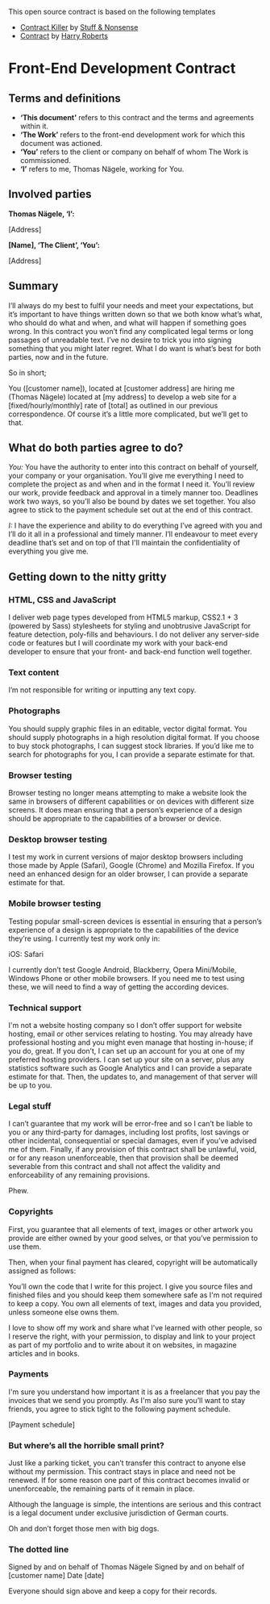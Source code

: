 This open source contract is based on the following templates
* [Contract Killer](https://gist.github.com/malarkey/4031110) by [Stuff & Nonsense](http://stuffandnonsense.co.uk/)
* [Contract](https://github.com/csswizardry/Contract/blob/master/Contract.md) by [Harry Roberts](http://csswizardry.com)


# Front-End Development Contract

## Terms and definitions

* **‘This document’** refers to this contract and the terms and agreements within
  it.
* **‘The Work’** refers to the front-end development work for which this document was actioned.
* **‘You’** refers to the client or company on behalf of whom The Work is
  commissioned.
* **‘I’** refers to me, Thomas Nägele, working for You.

## Involved parties

**Thomas Nägele, ‘I’:**

[Address]

**[Name], ‘The Client’, ‘You’:**

[Address]

## Summary

I’ll always do my best to fulfil your needs and meet your expectations, but it’s important to have things written down so that we both know what’s what, who should do what and when, and what will happen if something goes wrong. In this contract you won’t find any complicated legal terms or long passages of unreadable text. I’ve no desire to trick you into signing something that you might later regret. What I do want is what’s best for both parties, now and in the future.

So in short;

You ([customer name]), located at [customer address] are hiring me (Thomas Nägele) located at [my address] to develop a web site for a [fixed/hourly/monthly] rate of [total] as outlined in our previous correspondence. Of course it’s a little more complicated, but we’ll get to that.

## What do both parties agree to do?

*You:* You have the authority to enter into this contract on behalf of yourself, your company or your organisation. You’ll give me everything I need to complete the project as and when and in the format I need it. You’ll review our work, provide feedback and approval in a timely manner too. Deadlines work two ways, so you’ll also be bound by dates we set together. You also agree to stick to the payment schedule set out at the end of this contract.

*I:* I have the experience and ability to do everything I’ve agreed with you and I’ll do it all in a professional and timely manner. I’ll endeavour to meet every deadline that’s set and on top of that I'll maintain the confidentiality of everything you give me.

## Getting down to the nitty gritty

### HTML, CSS and JavaScript

I deliver web page types developed from HTML5 markup, CSS2.1 + 3 (powered by Sass) stylesheets for styling and unobtrusive JavaScript for feature detection, poly-fills and behaviours. I do not deliver any server-side code or features but I will coordinate my work with your back-end developer to ensure that your front- and back-end function well together.

### Text content

I’m not responsible for writing or inputting any text copy.

### Photographs

You should supply graphic files in an editable, vector digital format. You should supply photographs in a high resolution digital format. If you choose to buy stock photographs, I can suggest stock libraries. If you’d like me to search for photographs for you, I can provide a separate estimate for that.

### Browser testing

Browser testing no longer means attempting to make a website look the same in browsers of different capabilities or on devices with different size screens. It does mean ensuring that a person’s experience of a design should be appropriate to the capabilities of a browser or device.

### Desktop browser testing

I test my work in current versions of major desktop browsers including those made by Apple (Safari), Google (Chrome) and Mozilla Firefox. If you need an enhanced design for an older browser, I can provide a separate estimate for that.

### Mobile browser testing

Testing popular small-screen devices is essential in ensuring that a person’s experience of a design is appropriate to the capabilities of the device they’re using. I currently test my work only in:

iOS: Safari

I currently don’t test Google Android, Blackberry, Opera Mini/Mobile, Windows Phone or other mobile browsers. If you need me to test using these, we will need to find a way of getting the according devices.

### Technical support

I'm not a website hosting company so I don’t offer support for website hosting, email or other services relating to hosting. You may already have professional hosting and you might even manage that hosting in-house; if you do, great. If you don’t, I can set up an account for you at one of my preferred hosting providers. I can set up your site on a server, plus any statistics software such as Google Analytics and I can provide a separate estimate for that. Then, the updates to, and management of that server will be up to you.

### Legal stuff

I can’t guarantee that my work will be error-free and so I can’t be liable to you or any third-party for damages, including lost profits, lost savings or other incidental, consequential or special damages, even if you’ve advised me of them. Finally, if any provision of this contract shall be unlawful, void, or for any reason unenforceable, then that provision shall be deemed severable from this contract and shall not affect the validity and enforceability of any remaining provisions.

Phew.

### Copyrights

First, you guarantee that all elements of text, images or other artwork you provide are either owned by your good selves, or that you’ve permission to use them.

Then, when your final payment has cleared, copyright will be automatically assigned as follows:

You’ll own the code that I write for this project. I give you source files and finished files and you should keep them somewhere safe as I'm not required to keep a copy. You own all elements of text, images and data you provided, unless someone else owns them.

I love to show off my work and share what I’ve learned with other people, so I reserve the right, with your permission, to display and link to your project as part of my portfolio and to write about it on websites, in magazine articles and in books.

### Payments

I'm sure you understand how important it is as a freelancer that you pay the invoices that we send you promptly. As I'm also sure you’ll want to stay friends, you agree to stick tight to the following payment schedule.

[Payment schedule]

### But where’s all the horrible small print?

Just like a parking ticket, you can’t transfer this contract to anyone else without my permission. This contract stays in place and need not be renewed. If for some reason one part of this contract becomes invalid or unenforceable, the remaining parts of it remain in place.

Although the language is simple, the intentions are serious and this contract is a legal document under exclusive jurisdiction of German courts.

Oh and don’t forget those men with big dogs.

### The dotted line

Signed by and on behalf of Thomas Nägele
Signed by and on behalf of [customer name]
Date [date]

Everyone should sign above and keep a copy for their records.
